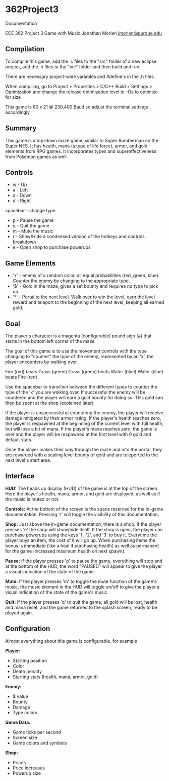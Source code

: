 # 362Project3
Documentation

ECE 362 Project 3 Game with Music
Jonathan Morlen
jmorlen@purdue.edu


## Compilation

To compile this game, add the .c files to the "src" folder of a new eclipse 
project, add the .h files to the "inc" folder and then build and run. 

There are necessary project-wide variables and #define's in the .h files.

When compiling, go to 
Project > Properties > C/C++ Build > Settings > Optimization
and change the release optimization level to -Os to optimize for size

This game is 80 x 21 @ 230,400 Baud so adjust the terminal settings accordingly.

## Summary

This game is a top-down maze game, similar to Super Bomberman on the Super NES.
It has health, mana (a type of life force), armor, and gold elements from RPG 
games. It incorporates types and supereffectiveness from Pokemon games as well.

## Controls

* w - Up
* a - Left
* s - Down
* d - Right

spacebar - change type

* p - Pause the game
* q - Quit the game
* m - Mute the music
* r - Show/Hide a condensed version of the hotkeys and controls breakdown
* e - Open shop to purchase powerups

## Game Elements

* 'x' - enemy of a random color, all equal probabilities (red, green, blue). 
      Counter the enemy by changing to the appropriate type.
* '$' - Gold in the maze, gives a set bounty and requires no type to pick up.
* '*' - Portal to the next level. Walk over to win the level, earn the level 
	  reward and teleport to the beginning of the next level, keeping all 
	  earned gold.

## Goal

The player's character is a magenta (configurable) pound sign (#) that starts 
in the bottom left corner of the maze

The goal of this game is to use the movement controls with the type changing to 
"counter" the type of the enemy, represented by an 'x', the player encounters by 
walking over.

   Fire (red) beats Grass (green)
Grass (green) beats Water (blue)
 Water (blue) beats Fire (red)
     
Use the spacebar to transition between the different types to counter the type
of the 'x' you are walking over. If successful the enemy will be countered and
the player will earn a gold bounty for doing so. This gold can then be spent at 
the shop (explained later).

If the player is unsuccessful at countering the enemy, the player will receive
damage mitigated by their armor rating. If the player's health reaches zero, 
the player is respawned at the beginning of the current level with full health,
but will lose a bit of mana. If the player's 
mana reaches zero, the game is over and the player will be respawned at the 
first level with 0 gold and default stats.

Once the player makes their way through the maze and into the portal, they are 
rewarded with a scaling level bounty of gold and are teleported to the next 
level's start area.

## Interface

**HUD:**
The heads up display (HUD) of the game is at the top of the screen. Here the 
player's health, mana, armor, and gold are displayed, as well as if the music
is muted or not.

**Controls:**
At the bottom of the screen is the space reserved for the in-game documentation.
Pressing 'r' will toggle the visibility of this documentation.

**Shop:**
Just above the in-game documentation, there is a shop. If the player presses 'e'
the shop will show/hide itself. If the shop is open, the player can purchase
powerups using the keys '1', '2', and '3' to buy it. Everytime the player buys
an item, the cost of it will go up. When purchasing items the bonus is immediate
(like a heal if purchasing health) as well as permanent for the game (increased 
maximum health on next spawn).

**Pause:**
If the player presses 'p' to pause the game, everything will stop and at the
bottom of the HUD, the word "PAUSED" will appear to give the player a visual
indication of the state of the game.

**Mute:**
If the player presses 'm' to toggle the mute function of the game's music,
the music element in the HUD will toggle on/off to give the player a visual 
indication of the state of the game's music.

**Quit:**
If the player presses 'q' to quit the game, all gold will be lost, health and 
mana reset, and the game returned to the splash screen, ready to be played 
again.

## Configuration

Almost everything about this game is configurable, for example

**Player:**
* Starting position
* Color
* Death penalty
* Starting stats (health, mana, armor, gold)
	
**Enemy:**
* $ value
* Bounty
* Damage
* Type colors
	
**Game Data:**
* Game ticks per second
* Screen size
* Game colors and symbols
	
**Shop:**
* Prices
* Price increases
* Powerup size

